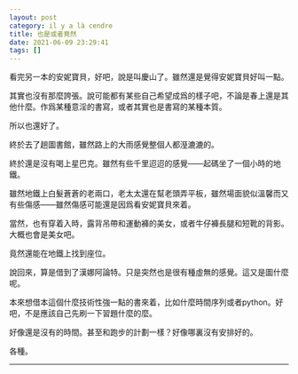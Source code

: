 ```yaml
---
layout: post
category: il y a là cendre
title: 也是或者竟然
date: 2021-06-09 23:29:41
tags: []
---
```


看完另一本的安妮寶貝，好吧，說是叫慶山了。雖然還是覺得安妮寶貝好叫一點。

其實也沒有那麼誇張。說可能都有某些自己希望成爲的樣子吧，不論是春上還是其他什麼。作爲某種意淫的書寫，或者其實也是書寫的某種本質。

所以也還好了。

終於去了趟圖書館，雖然路上的大雨感覺整個人都溼漉漉的。

終於還是沒有喝上星巴克。雖然有些千里迢迢的感覺——起碼坐了一個小時的地鐵。

雖然地鐵上白髮蒼蒼的老兩口，老太太還在幫老頭弄平板，雖然場面貌似溫馨而又有些傷感——雖然傷感可能還是因爲看安妮寶貝來着。

當然，也有穿着入時，露背吊帶和運動褲的美女，或者牛仔褲長腿和短靴的背影。大概也會是美女吧。

竟然還能在地鐵上找到座位。

說回來，算是借到了漢娜阿論特。只是突然也是很有種虛無的感覺。這又是圖什麼呢。

本來想借本這個什麼技術性強一點的書來着，比如什麼時間序列或者python。好吧，不是應該自己先刷一下習題什麼的麼。

好像還是沒有的時間。甚至和跑步的計劃一樣？好像哪裏沒有安排好的。

各種。


------





